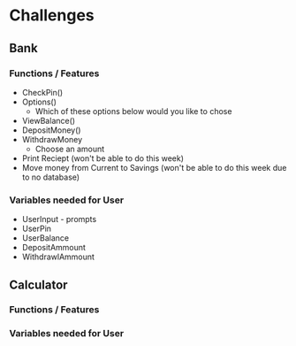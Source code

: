 # Challenges

## Bank

### Functions / Features

* CheckPin()
* Options()
  * Which of these options below would you like to chose
* ViewBalance()
* DepositMoney()
* WithdrawMoney
  * Choose an amount
* Print Reciept (won't be able to do this week)
* Move money from Current to Savings (won't be able to do this week due to no database)

### Variables needed for User

* UserInput - prompts
* UserPin
* UserBalance
* DepositAmmount
* WithdrawlAmmount

## Calculator

### Functions / Features

### Variables needed for User
